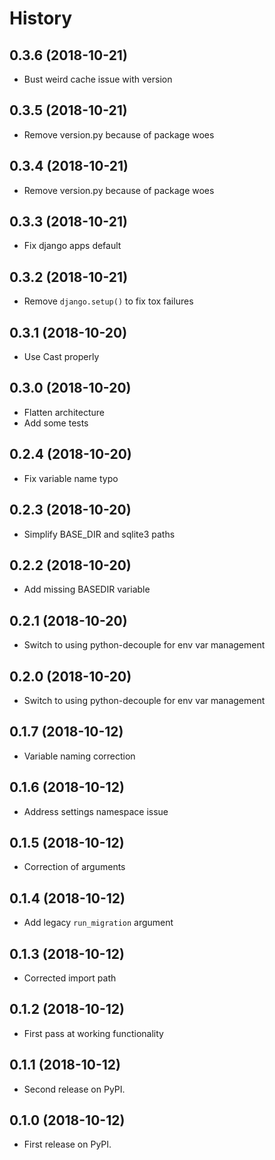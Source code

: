 # History

## 0.3.6 (2018-10-21)

-   Bust weird cache issue with version

## 0.3.5 (2018-10-21)

-   Remove version.py because of package woes

## 0.3.4 (2018-10-21)

-   Remove version.py because of package woes

## 0.3.3 (2018-10-21)

-   Fix django apps default

## 0.3.2 (2018-10-21)

-   Remove `django.setup()` to fix tox failures

## 0.3.1 (2018-10-20)

-   Use Cast properly

## 0.3.0 (2018-10-20)

-   Flatten architecture
-   Add some tests

## 0.2.4 (2018-10-20)

-   Fix variable name typo

## 0.2.3 (2018-10-20)

-   Simplify BASE_DIR and sqlite3 paths

## 0.2.2 (2018-10-20)

-   Add missing BASEDIR variable

## 0.2.1 (2018-10-20)

-   Switch to using python-decouple for env var management

## 0.2.0 (2018-10-20)

-   Switch to using python-decouple for env var management

## 0.1.7 (2018-10-12)

-   Variable naming correction

## 0.1.6 (2018-10-12)

-   Address settings namespace issue

## 0.1.5 (2018-10-12)

-   Correction of arguments

## 0.1.4 (2018-10-12)

-   Add legacy `run_migration` argument

## 0.1.3 (2018-10-12)

-   Corrected import path

## 0.1.2 (2018-10-12)

-   First pass at working functionality

## 0.1.1 (2018-10-12)

-   Second release on PyPI.

## 0.1.0 (2018-10-12)

-   First release on PyPI.
